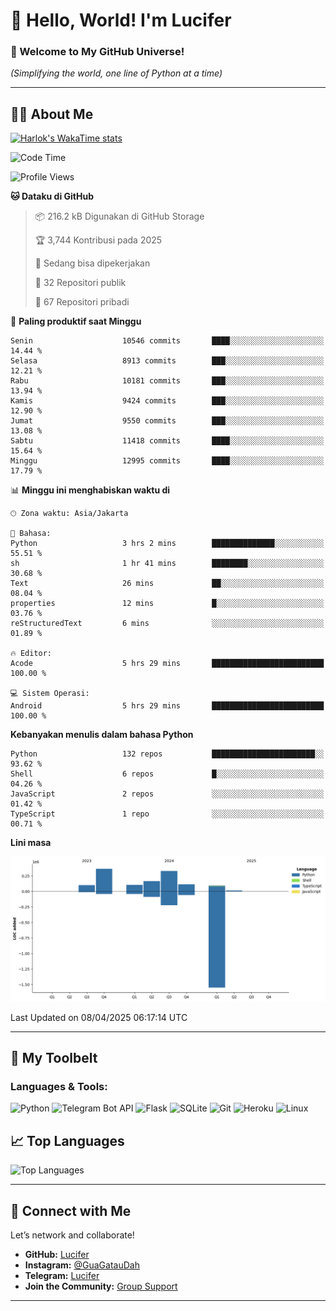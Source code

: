 # 👋 Hello, World! I'm Lucifer 

### 🚀 Welcome to My GitHub Universe!  
*(Simplifying the world, one line of Python at a time)*  

---

## 🧑‍💻 About Me


[![Harlok's WakaTime stats](https://github-readme-stats.vercel.app/api/wakatime?username=LuciferReborns)](https://github.com/jonesroot/github-readme-stats)


<!--START_SECTION:waka-->
![Code Time](http://img.shields.io/badge/Code%20Time-41%20hrs%206%20mins-blue)

![Profile Views](http://img.shields.io/badge/Profil%20dilihat-3-blue)

**🐱 Dataku di GitHub** 

> 📦 216.2 kB Digunakan di GitHub Storage 
 > 
> 🏆 3,744 Kontribusi pada 2025
 > 
> 💼 Sedang bisa dipekerjakan
 > 
> 📜 32 Repositori publik 
 > 
> 🔑 67 Repositori pribadi 
 > 
📅 **Paling produktif saat Minggu** 

```text
Senin                    10546 commits       ████░░░░░░░░░░░░░░░░░░░░░   14.44 % 
Selasa                   8913 commits        ███░░░░░░░░░░░░░░░░░░░░░░   12.21 % 
Rabu                     10181 commits       ███░░░░░░░░░░░░░░░░░░░░░░   13.94 % 
Kamis                    9424 commits        ███░░░░░░░░░░░░░░░░░░░░░░   12.90 % 
Jumat                    9550 commits        ███░░░░░░░░░░░░░░░░░░░░░░   13.08 % 
Sabtu                    11418 commits       ████░░░░░░░░░░░░░░░░░░░░░   15.64 % 
Minggu                   12995 commits       ████░░░░░░░░░░░░░░░░░░░░░   17.79 % 
```


📊 **Minggu ini menghabiskan waktu di** 

```text
🕑︎ Zona waktu: Asia/Jakarta

💬 Bahasa: 
Python                   3 hrs 2 mins        ██████████████░░░░░░░░░░░   55.51 % 
sh                       1 hr 41 mins        ████████░░░░░░░░░░░░░░░░░   30.68 % 
Text                     26 mins             ██░░░░░░░░░░░░░░░░░░░░░░░   08.04 % 
properties               12 mins             █░░░░░░░░░░░░░░░░░░░░░░░░   03.76 % 
reStructuredText         6 mins              ░░░░░░░░░░░░░░░░░░░░░░░░░   01.89 % 

🔥 Editor: 
Acode                    5 hrs 29 mins       █████████████████████████   100.00 % 

💻 Sistem Operasi: 
Android                  5 hrs 29 mins       █████████████████████████   100.00 % 
```

**Kebanyakan menulis dalam bahasa Python** 

```text
Python                   132 repos           ███████████████████████░░   93.62 % 
Shell                    6 repos             █░░░░░░░░░░░░░░░░░░░░░░░░   04.26 % 
JavaScript               2 repos             ░░░░░░░░░░░░░░░░░░░░░░░░░   01.42 % 
TypeScript               1 repo              ░░░░░░░░░░░░░░░░░░░░░░░░░   00.71 % 
```



**Lini masa**

![Lines of Code chart](https://raw.githubusercontent.com/jonesroot/jonesroot/main/assets/bar_graph.png)


 Last Updated on 08/04/2025 06:17:14 UTC
<!--END_SECTION:waka-->

---


## 🧰 My Toolbelt  

### Languages & Tools:  
![Python](https://img.shields.io/badge/-Python-3776AB?style=flat-square&logo=python&logoColor=white) ![Telegram Bot API](https://img.shields.io/badge/-Telegram%20Bot%20API-2CA5E0?style=flat-square&logo=telegram&logoColor=white) ![Flask](https://img.shields.io/badge/-Flask-000000?style=flat-square&logo=flask&logoColor=white) ![SQLite](https://img.shields.io/badge/-SQLite-003B57?style=flat-square&logo=sqlite&logoColor=white) ![Git](https://img.shields.io/badge/-Git-F05032?style=flat-square&logo=git&logoColor=white) ![Heroku](https://img.shields.io/badge/-Heroku-430098?style=flat-square&logo=heroku&logoColor=white) ![Linux](https://img.shields.io/badge/-Linux-FCC624?style=flat-square&logo=linux&logoColor=black)  


## 📈 Top Languages

![Top Languages](https://github-readme-stats.vercel.app/api/top-langs/?username=jonesroot&layout=compact&theme=tokyonight)  

---


## 🔗 Connect with Me  

Let’s network and collaborate!  
- **GitHub:** [Lucifer](https://github.com/jonesroot/jonesroot/blob/main/README.md)  
- **Instagram:** [@GuaGatauDah](https://instagram.com/guagataudah)  
- **Telegram:** [Lucifer](https://t.me/LuciferReborns)  
- **Join the Community:** [Group Support](https://t.me/GokilSupport)

---
